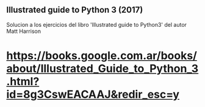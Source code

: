 ## Illustrated guide to Python 3 (2017) 
Solucion a los ejercicios del libro 'Illustrated guide to Python3' del autor Matt Harrison

# https://books.google.com.ar/books/about/Illustrated_Guide_to_Python_3.html?id=8g3CswEACAAJ&redir_esc=y
